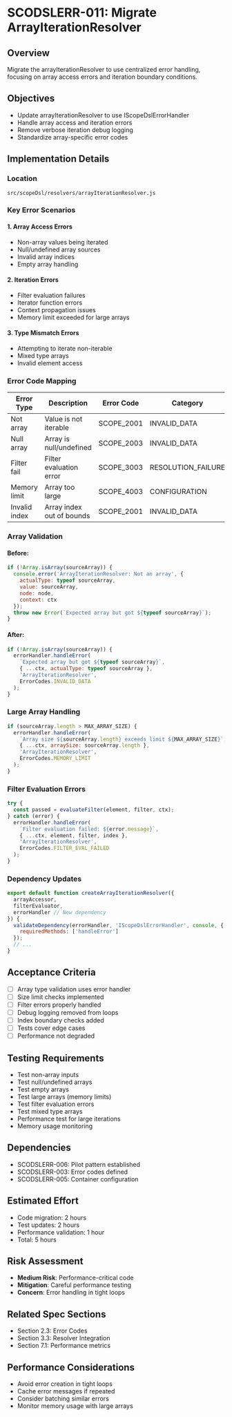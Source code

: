 # SCODSLERR-011: Migrate ArrayIterationResolver

## Overview
Migrate the arrayIterationResolver to use centralized error handling, focusing on array access errors and iteration boundary conditions.

## Objectives
- Update arrayIterationResolver to use IScopeDslErrorHandler
- Handle array access and iteration errors
- Remove verbose iteration debug logging
- Standardize array-specific error codes

## Implementation Details

### Location
`src/scopeDsl/resolvers/arrayIterationResolver.js`

### Key Error Scenarios

#### 1. Array Access Errors
- Non-array values being iterated
- Null/undefined array sources
- Invalid array indices
- Empty array handling

#### 2. Iteration Errors
- Filter evaluation failures
- Iterator function errors
- Context propagation issues
- Memory limit exceeded for large arrays

#### 3. Type Mismatch Errors
- Attempting to iterate non-iterable
- Mixed type arrays
- Invalid element access

### Error Code Mapping

| Error Type | Description | Error Code | Category |
|-----------|-------------|------------|----------|
| Not array | Value is not iterable | SCOPE_2001 | INVALID_DATA |
| Null array | Array is null/undefined | SCOPE_2003 | INVALID_DATA |
| Filter fail | Filter evaluation error | SCOPE_3003 | RESOLUTION_FAILURE |
| Memory limit | Array too large | SCOPE_4003 | CONFIGURATION |
| Invalid index | Array index out of bounds | SCOPE_2001 | INVALID_DATA |

### Array Validation

#### Before:
```javascript
if (!Array.isArray(sourceArray)) {
  console.error('ArrayIterationResolver: Not an array', {
    actualType: typeof sourceArray,
    value: sourceArray,
    node: node,
    context: ctx
  });
  throw new Error(`Expected array but got ${typeof sourceArray}`);
}
```

#### After:
```javascript
if (!Array.isArray(sourceArray)) {
  errorHandler.handleError(
    `Expected array but got ${typeof sourceArray}`,
    { ...ctx, actualType: typeof sourceArray },
    'ArrayIterationResolver',
    ErrorCodes.INVALID_DATA
  );
}
```

### Large Array Handling

```javascript
if (sourceArray.length > MAX_ARRAY_SIZE) {
  errorHandler.handleError(
    `Array size ${sourceArray.length} exceeds limit ${MAX_ARRAY_SIZE}`,
    { ...ctx, arraySize: sourceArray.length },
    'ArrayIterationResolver',
    ErrorCodes.MEMORY_LIMIT
  );
}
```

### Filter Evaluation Errors

```javascript
try {
  const passed = evaluateFilter(element, filter, ctx);
} catch (error) {
  errorHandler.handleError(
    `Filter evaluation failed: ${error.message}`,
    { ...ctx, element, filter, index },
    'ArrayIterationResolver',
    ErrorCodes.FILTER_EVAL_FAILED
  );
}
```

### Dependency Updates
```javascript
export default function createArrayIterationResolver({
  arrayAccessor,
  filterEvaluator,
  errorHandler // New dependency
}) {
  validateDependency(errorHandler, 'IScopeDslErrorHandler', console, {
    requiredMethods: ['handleError']
  });
  // ...
}
```

## Acceptance Criteria
- [ ] Array type validation uses error handler
- [ ] Size limit checks implemented
- [ ] Filter errors properly handled
- [ ] Debug logging removed from loops
- [ ] Index boundary checks added
- [ ] Tests cover edge cases
- [ ] Performance not degraded

## Testing Requirements
- Test non-array inputs
- Test null/undefined arrays
- Test empty arrays
- Test large arrays (memory limits)
- Test filter evaluation errors
- Test mixed type arrays
- Performance test for large iterations
- Memory usage monitoring

## Dependencies
- SCODSLERR-006: Pilot pattern established
- SCODSLERR-003: Error codes defined
- SCODSLERR-005: Container configuration

## Estimated Effort
- Code migration: 2 hours
- Test updates: 2 hours
- Performance validation: 1 hour
- Total: 5 hours

## Risk Assessment
- **Medium Risk**: Performance-critical code
- **Mitigation**: Careful performance testing
- **Concern**: Error handling in tight loops

## Related Spec Sections
- Section 2.3: Error Codes
- Section 3.3: Resolver Integration
- Section 7.1: Performance metrics

## Performance Considerations
- Avoid error creation in tight loops
- Cache error messages if repeated
- Consider batching similar errors
- Monitor memory usage with large arrays